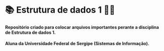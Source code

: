 # 📚 Estrutura de dados 1 👩‍💻
 
#### Repositório criado para colocar arquivos importantes perante a disciplina de Estrutura de dados 1.
#### Aluna da Universidade Federal de Sergipe (Sistemas de Informação).

